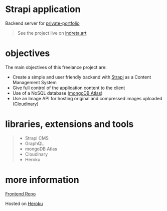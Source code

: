 # Strapi application

Backend server for [private-portfolio](https://github.com/notstoe/indrebujokaite)

> See the project live on [indreta.art](https://www.indreta.art)

# objectives

The main objectives of this freelance project are:

- Create a simple and user friendly backend with [Strapi](https://strapi.io/) as a Content Management System
- Give full control of the application content to the client
- Use of a NoSQL database ([mongoDB Atlas](https://www.mongodb.com/atlas/database))
- Use an Image API for hosting original and compressed images uploaded ([Cloudinary](https://cloudinary.com/))

# libraries, extensions and tools

> - Strapi CMS
> - GraphQL
> - mongoDB Atlas
> - Cloudinary
> - Heroku

# more information

[Frontend Repo](https://github.com/notstoe/indrebujokaite)

Hosted on [Heroku](https://www.heroku.com/)
